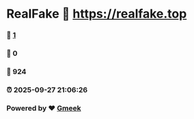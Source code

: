 # RealFake :link: https://realfake.top 
### :page_facing_up: [1](https://realfake.top/tag.html) 
### :speech_balloon: 0 
### :hibiscus: 924 
### :alarm_clock: 2025-09-27 21:06:26 
### Powered by :heart: [Gmeek](https://github.com/Meekdai/Gmeek)
